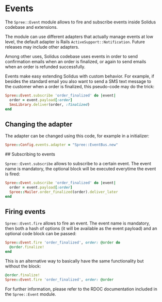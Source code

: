 # Events

The `Spree::Event` module allows to fire and subscribe events inside Solidus codebase and extensions.

The module can use different adapters that actually manage events at low level, the default adapter is Rails `ActiveSupport::Notification`. Future releases may include other adapters.

Among other uses, Solidus codebase uses events in order to send confirmation emails when an order is finalized, or again to send emails when an order is refunded successfully.

Events make easy extending Solidus with custom behavior. For example, if besides the standard email you also want to send a SMS text message to the customer when a order is finalized, this pseudo-code may do the trick:

```ruby
Spree::Event.subscribe 'order_finalized' do |event|
  order = event.payload[:order]
  SmsLibrary.deliver(order, :finalized)
end
```

## Changing the adapter

The adapter can be changed using this code, for example in a initializer:

```ruby
Spree::Config.events.adapter = "Spree::EventBus.new"
```

## Subscribing to events

`Spree::Event.subscribe` allows to subscribe to a certain event. The event name is mandatory, the optional block will be executed everytime the event is fired:

```ruby
Spree::Event.subscribe 'order_finalized' do |event|
  order = event.payload[:order]
  Spree::Mailer.order_finalized(order).deliver_later
end
```

## Firing events

`Spree::Event.fire` allows to fire an event. The event name is mandatory, then both a hash of options (it will be available as the event payload) and an optional code block can be passed:

```ruby
Spree::Event.fire 'order_finalized', order: @order do
  @order.finalize!
end
```

This is an alternative way to basically have the same functionality but without the block:

```ruby
@order.finalize!
Spree::Event.fire 'order_finalized', order: @order
```

For further information, please refer to the RDOC documentation included in the `Spree::Event` module.
